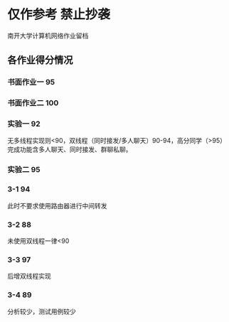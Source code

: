 # 仅作参考 禁止抄袭
南开大学计算机网络作业留档
## 各作业得分情况

### 书面作业一 95

### 书面作业二 100

### 实验一 92 
无多线程实现则<90，双线程（同时接发/多人聊天）90-94，高分同学（>95）完成功能含多人聊天、同时接发、群聊私聊。

### 实验二 95

### 3-1 94 
此时不要求使用路由器进行中间转发

### 3-2 88 
未使用双线程一律<90

### 3-3 97 
后增双线程实现

### 3-4 89 
分析较少，测试用例较少
